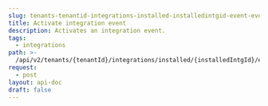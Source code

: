 ```yaml
---
slug: tenants-tenantid-integrations-installed-installedintgid-event-eventid-activate
title: Activate integration event
description: Activates an integration event.
tags:
  - integrations
path: >-
  /api/v2/tenants/{tenantId}/integrations/installed/{installedIntgId}/event/{eventId}/activate
request:
  - post
layout: api-doc
draft: false
---
```

